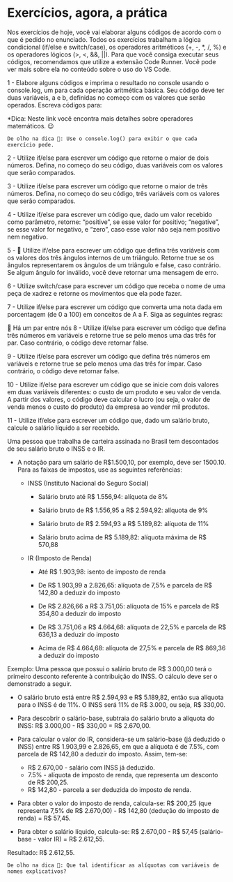 # Exercícios, agora, a prática

Nos exercícios de hoje, você vai elaborar alguns códigos de acordo com o que é pedido no enunciado. Todos os exercícios trabalham a lógica condicional (if/else e switch/case), os operadores aritméticos (+, -, *, /, %) e os operadores lógicos (>, <, &&, ||). Para que você consiga executar seus códigos, recomendamos que utilize a extensão Code Runner. Você pode ver mais sobre ela no conteúdo sobre o uso do VS Code.

1 - Elabore alguns códigos e imprima o resultado no console usando o console.log, um para cada operação aritmética básica. Seu código deve ter duas variáveis, a e b, definidas no começo com os valores que serão operados. Escreva códigos para:

*Dica: Neste link você encontra mais detalhes sobre operadores matemáticos. 😉
```
De olho na dica 👀: Use o console.log() para exibir o que cada exercício pede.
```
2 - Utilize if/else para escrever um código que retorne o maior de dois números. Defina, no começo do seu código, duas variáveis com os valores que serão comparados.

3 - Utilize if/else para escrever um código que retorne o maior de três números. Defina, no começo do seu código, três variáveis com os valores que serão comparados.

4 - Utilize if/else para escrever um código que, dado um valor recebido como parâmetro, retorne: “positive”, se esse valor for positivo; “negative”, se esse valor for negativo, e “zero”, caso esse valor não seja nem positivo nem negativo.

5 - 🚀 Utilize if/else para escrever um código que defina três variáveis com os valores dos três ângulos internos de um triângulo. Retorne true se os ângulos representarem os ângulos de um triângulo e false, caso contrário. Se algum ângulo for inválido, você deve retornar uma mensagem de erro.

6 - Utilize switch/case para escrever um código que receba o nome de uma peça de xadrez e retorne os movimentos que ela pode fazer.

7 - Utilize if/else para escrever um código que converta uma nota dada em porcentagem (de 0 a 100) em conceitos de A a F. Siga as seguintes regras:

🚀 Há um par entre nós
8 - Utilize if/else para escrever um código que defina três números em variáveis e retorne true se pelo menos uma das três for par. Caso contrário, o código deve retornar false.

9 - Utilize if/else para escrever um código que defina três números em variáveis e retorne true se pelo menos uma das três for ímpar. Caso contrário, o código deve retornar false.

10 - Utilize if/else para escrever um código que se inicie com dois valores em duas variáveis diferentes: o custo de um produto e seu valor de venda. A partir dos valores, o código deve calcular o lucro (ou seja, o valor de venda menos o custo do produto) da empresa ao vender mil produtos.

11 - Utilize if/else para escrever um código que, dado um salário bruto, calcule o salário líquido a ser recebido.

Uma pessoa que trabalha de carteira assinada no Brasil tem descontados de seu salário bruto o INSS e o IR.

* A notação para um salário de R$1.500,10, por exemplo, deve ser 1500.10. Para as faixas de impostos, use as seguintes referências:

  * INSS (Instituto Nacional do Seguro Social)

    * Salário bruto até R$ 1.556,94: alíquota de 8%

    * Salário bruto de R$ 1.556,95 a R$ 2.594,92: alíquota de 9%

    * Salário bruto de R$ 2.594,93 a R$ 5.189,82: alíquota de 11%

    * Salário bruto acima de R$ 5.189,82: alíquota máxima de R$ 570,88

  * IR (Imposto de Renda)

    * Até R$ 1.903,98: isento de imposto de renda

    * De R$ 1.903,99 a 2.826,65: alíquota de 7,5% e parcela de R$ 142,80 a deduzir do imposto

    * De R$ 2.826,66 a R$ 3.751,05: alíquota de 15% e parcela de R$ 354,80 a deduzir do imposto

    * De R$ 3.751,06 a R$ 4.664,68: alíquota de 22,5% e parcela de R$ 636,13 a deduzir do imposto

    * Acima de R$ 4.664,68: alíquota de 27,5% e parcela de R$ 869,36 a deduzir do imposto

Exemplo: Uma pessoa que possui o salário bruto de R$ 3.000,00 terá o primeiro desconto referente à contribuição do INSS. O cálculo deve ser o demonstrado a seguir.

* O salário bruto está entre R$ 2.594,93 e R$ 5.189,82, então sua alíquota para o INSS é de 11%. O INSS será 11% de R$ 3.000, ou seja, R$ 330,00.

* Para descobrir o salário-base, subtraia do salário bruto a alíquota do INSS: R$ 3.000,00 - R$ 330,00 = R$ 2.670,00.

* Para calcular o valor do IR, considera-se um salário-base (já deduzido o INSS) entre R$ 1.903,99 e 2.826,65, em que a alíquota é de 7.5%, com parcela de R$ 142,80 a deduzir do imposto. Assim, tem-se:

  * R$ 2.670,00 - salário com INSS já deduzido.
  * 7.5% - alíquota de imposto de renda, que representa um desconto de R$ 200,25.
  * R$ 142,80 - parcela a ser deduzida do imposto de renda.
* Para obter o valor do imposto de renda, calcula-se: R$ 200,25 (que representa 7,5% de R$ 2.670,00) - R$ 142,80 (dedução do imposto de renda) = R$ 57,45.

* Para obter o salário líquido, calcula-se: R$ 2.670,00 - R$ 57,45 (salário-base - valor IR) = R$ 2.612,55.

Resultado: R$ 2.612,55.

```
De olho na dica 👀: Que tal identificar as alíquotas com variáveis de nomes explicativos?
```